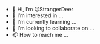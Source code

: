 - 👋 Hi, I’m @StrangerDeer
- 👀 I’m interested in ...
- 🌱 I’m currently learning ...
- 💞️ I’m looking to collaborate on ...
- 📫 How to reach me ...

<!---
StrangerDeer/StrangerDeer is a ✨ special ✨ repository because its `README.md` (this file) appears on your GitHub profile.
You can click the Preview link to take a look at your changes.
--->
